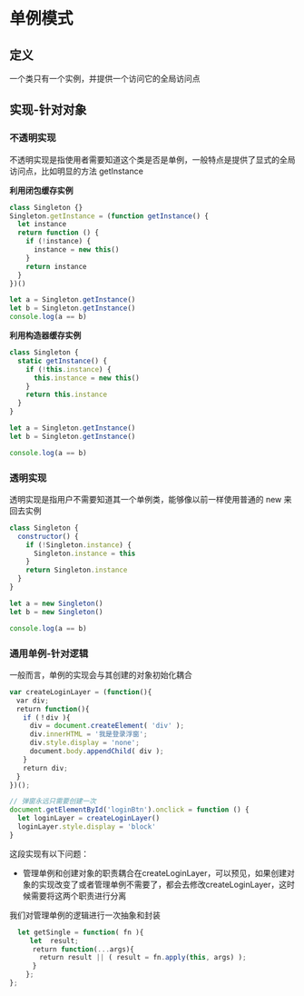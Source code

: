 # 单例模式

## 定义

一个类只有一个实例，并提供一个访问它的全局访问点

## 实现-针对对象

### 不透明实现

不透明实现是指使用者需要知道这个类是否是单例，一般特点是提供了显式的全局访问点，比如明显的方法 getInstance

**利用闭包缓存实例**

```js
class Singleton {}
Singleton.getInstance = (function getInstance() {
  let instance
  return function () {
    if (!instance) {
      instance = new this()
    }
    return instance
  }
})()

let a = Singleton.getInstance()
let b = Singleton.getInstance()
console.log(a == b)
```

**利用构造器缓存实例**

```js
class Singleton {
  static getInstance() {
    if (!this.instance) {
      this.instance = new this()
    }
    return this.instance
  }
}

let a = Singleton.getInstance()
let b = Singleton.getInstance()

console.log(a == b)
```

### 透明实现

透明实现是指用户不需要知道其一个单例类，能够像以前一样使用普通的 new 来回去实例

```js
class Singleton {
  constructor() {
    if (!Singleton.instance) {
      Singleton.instance = this
    }
    return Singleton.instance
  }
}

let a = new Singleton()
let b = new Singleton()

console.log(a == b)
```

### 通用单例-针对逻辑

一般而言，单例的实现会与其创建的对象初始化耦合

```js
var createLoginLayer = (function(){
　var div;
　return function(){
　　if (！div ){
　　　div = document.createElement( 'div' );
　　　div.innerHTML = '我是登录浮窗';
　　　div.style.display = 'none';
　　　document.body.appendChild( div );
　　}
　　return div;
　}
})();

// 弹窗永远只需要创建一次
document.getElementById('loginBtn').onclick = function () {
  let loginLayer = createLoginLayer()
  loginLayer.style.display = 'block'
}
```

这段实现有以下问题：

* 管理单例和创建对象的职责耦合在createLoginLayer，可以预见，如果创建对象的实现改变了或者管理单例不需要了，都会去修改createLoginLayer，这时候需要将这两个职责进行分离

我们对管理单例的逻辑进行一次抽象和封装

```js
  let getSingle = function( fn ){
     let  result;
    　return function(...args){
    　　return result || ( result = fn.apply(this, args) );
    　}
    };
};
```